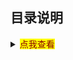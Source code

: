 ## 目录说明
<details>
<summary><mark><font color=darkred>点我查看</font></mark></summary>
<pre><code>
├──other	 其他的一些代码（该文件与本项目无关）
├──SecurityRobot_Server		运行在云服务器
│  │  FaceDetection_Img	用来存储TCP接受的图像
│  │  socket_server.py	TCP服务器
├──SecurityRobot_RPi		运行在树莓派
│  │  FaceDetection_Img	存储人脸识别到的图像
│  │  carcon.py   机器人的移动初始化和控制
│  │  dht11	dht11传感器的库文件
│  │  FaceDetection.py	人脸检测
│  │  haarcascade_frontalface_default.xml		人脸检测训练集
│  │  mqtt_pub.py		MQTT发布消息
│  │  mqtt_sub.py		MQTT订阅消息，控制机器人移动
│  │  smoke.py	MQ-2烟雾传感器
│  │  socket_client.py	TCP客户端（发送图像给TCP服务器）
│  │  TempHumi.py		DHT11温湿度传感器
│  │  ultrasonic.py	超声波传感器
├──SecurityRobot_Android    用Android Studio编写


## 网络端口说明（服务器）

12000： TCPsocket端口（传输人脸识别图像）
1883： MQTT端口（传输环境数据）
80： Apache端口 

